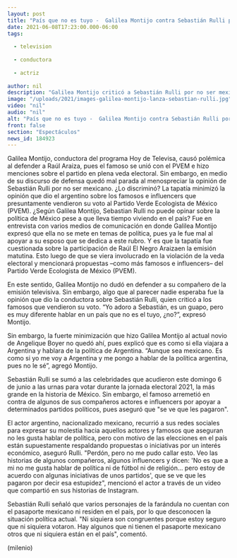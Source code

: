 ```yaml
---
layout: post
title: "País que no es tuyo -  Galilea Montijo contra Sebastián Rulli por hablar de famosos que apoyaron al PVEM"
date: 2021-06-08T17:23:00.000-06:00
tags:
  
  - television
  
  - conductora
  
  - actriz
  
author: nil
description: "Galilea Montijo criticó a Sebastián Rulli por no ser mexicano y hablar de la política en México, luego de que el famoso se lanzara en contra de quienes 'vendieron' su voto al PVEM: me pongo a hablar de la política argentina, pues no le sé."
image: "/uploads/2021/images-galilea-montijo-lanza-sebastian-rulli.jpg"
video: "nil"
audio: "nil"
alt: "País que no es tuyo -  Galilea Montijo contra Sebastián Rulli por hablar de famosos que apoyaron al PVEM"
front: false
section: "Espectáculos"
news_id: 184923
---
```


Galilea Montijo, conductora del programa Hoy de Televisa, causó polémica al defender a Raúl Araiza, pues el famoso se unió con el PVEM e hizo menciones sobre el partido en plena veda electoral. Sin embargo, en medio de su discurso de defensa quedó mal parada al menospreciar la opinión de Sebastián Rulli por no ser mexicano. ¿Lo discriminó? La tapatía minimizó la opinión que dio el argentino sobre los famosos e influencers que presuntamente vendieron su voto al Partido Verde Ecologista de México (PVEM). ¿Según Galilea Montijo, Sebastian Rulli no puede opinar sobre la política de México pese a que lleva tiempo viviendo en el país? 
Fue en entrevista con varios medios de comunicación en donde Galilea Montijo expresó que ella no se mete en temas de política, pues ya le fue mal al apoyar a su esposo que se dedica a este rubro. Y es que la tapatía fue cuestionada sobre la participación de Raúl El Negro Araizaen la emisión matutina. Esto luego de que se viera involucrado en la violación de la veda electoral y mencionará propuestas –como más famosos e influencers– del Partido Verde Ecologista de México (PVEM). 

En este sentido, Galilea Montijo no dudó en defender a su compañero de la emisión televisiva. Sin embargo, algo que al parecer nadie esperaba fue la opinión que dio la conductora sobre Sebastián Rulli, quien criticó a los famosos que vendieron su voto. “Yo adoro a Sebastián, es un guapo, pero es muy diferente hablar en un país que no es el tuyo, ¿no?”, expresó Montijo. 

Sin embargo, la fuerte minimización que hizo Galilea Montijo al actual novio de Angelique Boyer no quedó ahí, pues explicó que es como si ella viajara a Argentina y hablara de la política de Argentina. 
“Aunque sea mexicano. Es como si yo me voy a Argentina y me pongo a hablar de la política argentina, pues no le sé”, agregó Montijo. 

Sebastián Rulli se sumó a las celebridades que acudieron este domingo 6 de junio a las urnas para votar durante la jornada electoral 2021, la más grande en la historia de México. Sin embargo, el famoso arremetió en contra de algunos de sus compañeros actores e influencers por apoyar a determinados partidos políticos, pues aseguró que "se ve que les pagaron".  

El actor argentino, nacionalizado mexicano, recurrió a sus redes sociales para expresar su molestia hacia aquellos actores y famosos que aseguran no les gusta hablar de política, pero con motivo de las elecciones en el país están supuestamente respaldando propuestas o iniciativas por un interés económico, aseguró Rulli.  "Perdón, pero no me pudo callar esto. Veo las historias de algunos compañeros, algunos influencers y dicen: 'No es que a mi no me gusta hablar de política ni de fútbol ni de religión... pero estoy de acuerdo con algunas iniciativas de unos partidos', que se ve que les pagaron por decir esa estupidez", mencionó el actor a través de un video que compartió en sus historias de Instagram. 

Sebastián Rulli señaló que varios personajes de la farándula no cuentan con el pasaporte mexicano ni residen en el país, por lo que desconocen la situación política actual.   "Ni siquiera son congruentes porque estoy seguro que ni siquiera votaron. Hay algunos que ni tienen el pasaporte mexicano otros que ni siquiera están en el país", comentó. 


(milenio)